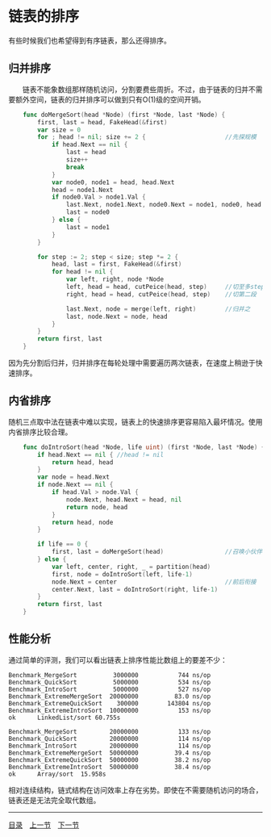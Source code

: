 # 链表的排序
有些时候我们也希望得到有序链表，那么还得排序。

## 归并排序
　　链表不能象数组那样随机访问，分割要费些周折。不过，由于链表的归并不需要额外空间，链表的归并排序可以做到只有O(1)级的空间开销。
```go
	func doMergeSort(head *Node) (first *Node, last *Node) {
		first, last = head, FakeHead(&first)
		var size = 0
		for ; head != nil; size += 2 {						//先探规模
			if head.Next == nil {
				last = head
				size++
				break
			}
			var node0, node1 = head, head.Next
			head = node1.Next
			if node0.Val > node1.Val {
				last.Next, node1.Next, node0.Next = node1, node0, head
				last = node0
			} else {
				last = node1
			}
		}

		for step := 2; step < size; step *= 2 {
			head, last = first, FakeHead(&first)
			for head != nil {
				var left, right, node *Node
				left, head = head, cutPeice(head, step)		//切至多step大小的一段
				right, head = head, cutPeice(head, step)	//切第二段

				last.Next, node = merge(left, right)		//归并之
				last, node.Next = node, head
			}
		}
		return first, last
	}
```
因为先分割后归并，归并排序在每轮处理中需要遍历两次链表，在速度上稍逊于快速排序。

## 内省排序
随机三点取中法在链表中难以实现，链表上的快速排序更容易陷入最坏情况。使用内省排序比较合理。
```go
	func doIntroSort(head *Node, life uint) (first *Node, last *Node) {
		if head.Next == nil { //head != nil
			return head, head
		}
		var node = head.Next
		if node.Next == nil {
			if head.Val > node.Val {
				node.Next, head.Next = head, nil
				return node, head
			}
			return head, node
		}

		if life == 0 {
			first, last = doMergeSort(head)					//召唤小伙伴
		} else {
			var left, center, right, _ = partition(head)
			first, node = doIntroSort(left, life-1)
			node.Next = center								//前后衔接
			center.Next, last = doIntroSort(right, life-1)
		}
		return first, last
	}
```

## 性能分析
通过简单的评测，我们可以看出链表上排序性能比数组上的要差不少：

	Benchmark_MergeSort			 3000000	       744 ns/op
	Benchmark_QuickSort			 5000000	       534 ns/op
	Benchmark_IntroSort			 5000000	       527 ns/op
	Benchmark_ExtremeMergeSort	20000000	      83.0 ns/op
	Benchmark_ExtremeQuickSort	  300000	    143804 ns/op
	Benchmark_ExtremeIntroSort	10000000	       153 ns/op
	ok  	LinkedList/sort	60.755s

	Benchmark_MergeSort			20000000	       133 ns/op
	Benchmark_QuickSort			20000000	       114 ns/op
	Benchmark_IntroSort			20000000	       114 ns/op
	Benchmark_ExtremeMergeSort	50000000	      39.4 ns/op
	Benchmark_ExtremeQuickSort	50000000	      38.2 ns/op
	Benchmark_ExtremeIntroSort	50000000	      38.4 ns/op
	ok  	Array/sort	15.958s

相对连续结构，链式结构在访问效率上存在劣势。即使在不需要随机访问的场合，链表还是无法完全取代数组。

---
[目录](../index.md)　[上一节](02.md)　[下一节](02-B.md)
